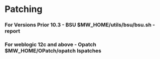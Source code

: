 # Patching
### For Versions Prior 10.3 - BSU                  $MW_HOME/utils/bsu/bsu.sh -report <br>
### For weblogic 12c and above - Opatch            $MW_HOME/OPatch/opatch lspatches
